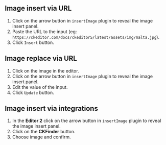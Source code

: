 ## Image insert via URL

1. Click on the arrow button in `insertImage` plugin to reveal the image insert panel.
1. Paste the URL to the input (eg: `https://ckeditor.com/docs/ckeditor5/latest/assets/img/malta.jpg`).
1. Click `Insert` button.

## Image replace via URL

1. Click on the image in the editor.
1. Click on the arrow button in `insertImage` plugin to reveal the image insert panel.
1. Edit the value of the input.
1. Click `Update` button.

## Image insert via integrations

1. In the **Editor 2** click on the arrow button in `insertImage` plugin to reveal the image insert panel.
1. Click on the **CKFinder** button.
1. Choose image and confirm.
